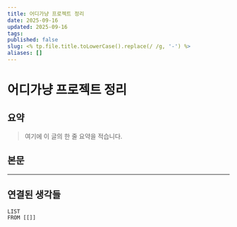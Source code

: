 ```yaml
---
title: 어디가냥 프로젝트 정리
date: 2025-09-16
updated: 2025-09-16
tags:
published: false
slug: <% tp.file.title.toLowerCase().replace(/ /g, '-') %>
aliases: []
---
```

# 어디가냥 프로젝트 정리

## 요약
> 여기에 이 글의 한 줄 요약을 적습니다.

## 본문


---
## 연결된 생각들
```dataview
LIST
FROM [[]]
